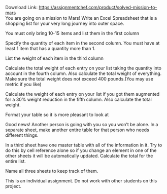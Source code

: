 Download Link: https://assignmentchef.com/product/solved-mission-to-mars
<br>
You are going on a mission to Mars! Write an Excel Spreadsheet that is a shopping list for your very long journey into outer space.

You must only bring 10-15 items and list them in the first column

Specify the quantity of each item in the second column. You must have at least 1 item that has a quantity more than 1.

List the weight of each item in the third column

Calculate the total weight of each entry on your list taking the quantity into account in the fourth column. Also calculate the total weight of everything. Make sure the total weight does not exceed 400 pounds.(You may use metric if you like)

Calculate the weight of each entry on your list if you got them augmented for a 30% weight reduction in the fifth column. Also calculate the total weight.

Format your table so it is more pleasant to look at

Good news! Another person is going with you so you won’t be alone. In a separate sheet, make another entire table for that person who needs different things.

In a third sheet have one master table with all of the information in it. Try to do this by cell reference alone so if you change an element in one of the other sheets it will be automatically updated. Calculate the total for the entire list.

Name all three sheets to keep track of them.

This is an individual assignment. Do not work with other students on this project.